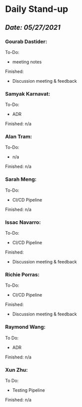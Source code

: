 # Daily Stand-up
## _Date: 05/27/2021_

### Gourab Dastider:
To-Do:
- meeting notes



Finished:
- Discussion meeting & feedback





### Samyak Karnavat:
To-Do:
- ADR


Finished:
n/a



### Alan Tram:
To-Do: 
- n/a





Finished:
n/a



### Sarah Meng:
To-Do:
- CI/CD Pipeline


Finished:
n/a





### Issac Navarro:
To-Do:
- CI/CD Pipeline

Finished:
- Discussion meeting & feedback




### Richie Porras:
To-Do:
- CI/CD Pipeline 

Finished:
- Discussion meeting & feedback



### Raymond Wang:
To Do:
- ADR

Finished:
n/a



### Xun Zhu:
To Do:

- Testing Pipeline


Finished:
n/a